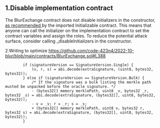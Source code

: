 ## 1.Disable implementation contract

The BlurExchange contract does not disable initializers in the constructor, [as recommended ](https://github.com/OpenZeppelin/openzeppelin-contracts/blob/release-v4.6/contracts/proxy/utils/Initializable.sol#L42)by the
imported Initializable contract. This means that anyone can call the initializer on the
implementation contract to set the contract variables and assign the roles. To reduce the
potential attack surface, consider calling _disableInitializers in the constructor.



2.Writing to optimize
https://github.com/code-423n4/2022-10-blur/blob/main/contracts/BlurExchange.sol#L388

```solidity
        if (signatureVersion == SignatureVersion.Single) {
            (v, r, s) = abi.decode(extraSignature, (uint8, bytes32, bytes32));
        } else if (signatureVersion == SignatureVersion.Bulk) {
            /* If the signature was a bulk listing the merkle path musted be unpacked before the oracle signature. */
            - (bytes32[] memory merklePath, uint8 _v, bytes32 _r, bytes32 _s) = abi.decode(extraSignature, (bytes32[], uint8, bytes32, bytes32));
            - v = _v; r = _r; s = _s;
            + (bytes32[] memory merklePath, uint8 v, bytes32 r, bytes32 s) = abi.decode(extraSignature, (bytes32[], uint8, bytes32, bytes32));
        }
```

